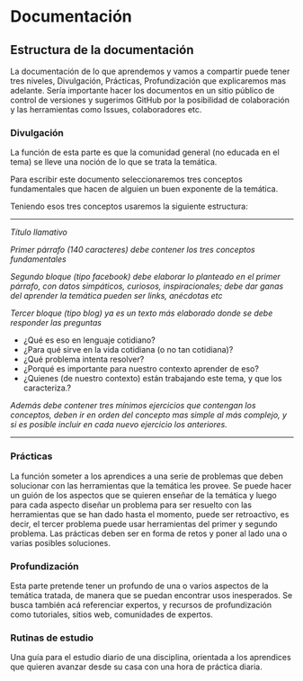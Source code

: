 # Documentación

## Estructura de la documentación
La documentación de lo que aprendemos y vamos a compartir puede tener tres
niveles, Divulgación, Prácticas, Profundización que explicaremos mas adelante.
Sería importante hacer los documentos en un sitio público de control de
versiones y sugerimos GitHub por la posibilidad de colaboración y las
herramientas como Issues, colaboradores etc.

### Divulgación
La función de esta parte es que la comunidad general (no educada en el tema)
se lleve una noción de lo que se trata la temática.

Para escribir este documento seleccionaremos tres conceptos fundamentales que 
hacen de alguien un buen exponente de la temática.

Teniendo esos tres conceptos usaremos la siguiente estructura:

---

*Título llamativo*

*Primer párrafo (140 caracteres) debe contener los tres conceptos fundamentales*

*Segundo bloque (tipo facebook) debe elaborar lo planteado en el primer párrafo, con datos
simpáticos, curiosos, inspiracionales; debe dar ganas del aprender la temática
pueden ser links, anécdotas etc*

*Tercer bloque (tipo blog) ya es un texto más elaborado donde se debe responder las preguntas*
* ¿Qué es eso en lenguaje cotidiano?
* ¿Para qué sirve en la vida cotidiana (o no tan cotidiana)?
* ¿Qué problema intenta resolver?
* ¿Porqué es importante para nuestro contexto aprender de eso?
* ¿Quienes (de nuestro contexto) están trabajando este tema, y que los
caracteriza.?

*Además debe contener tres mínimos ejercicios que contengan los  conceptos,
deben ir en orden del concepto mas simple al más complejo, y si es posible incluir
en cada nuevo ejercicio los anteriores.*

---

### Prácticas
La función someter a los aprendices a una serie de problemas que deben solucionar
con las herramientas que la temática les provee.
Se puede hacer un guión de los aspectos que se quieren enseñar de la temática
y luego para cada aspecto diseñar un problema para ser resuelto con las
herramientas que se han dado hasta el momento, puede ser retroactivo,
es decir, el tercer problema puede usar herramientas del primer y segundo
problema.
Las prácticas deben ser en forma de retos y poner al lado una o varias posibles soluciones.

### Profundización
Esta parte pretende tener un profundo de una o varios aspectos de la temática
tratada, de manera que se puedan encontrar usos inesperados.
Se busca también acá referenciar expertos, y recursos de profundización como
tutoriales, sitios web, comunidades de expertos.

### Rutinas de estudio
Una guía para el estudio diario de una disciplina, orientada a los aprendices que 
quieren avanzar desde su casa con una hora de práctica diaria.



